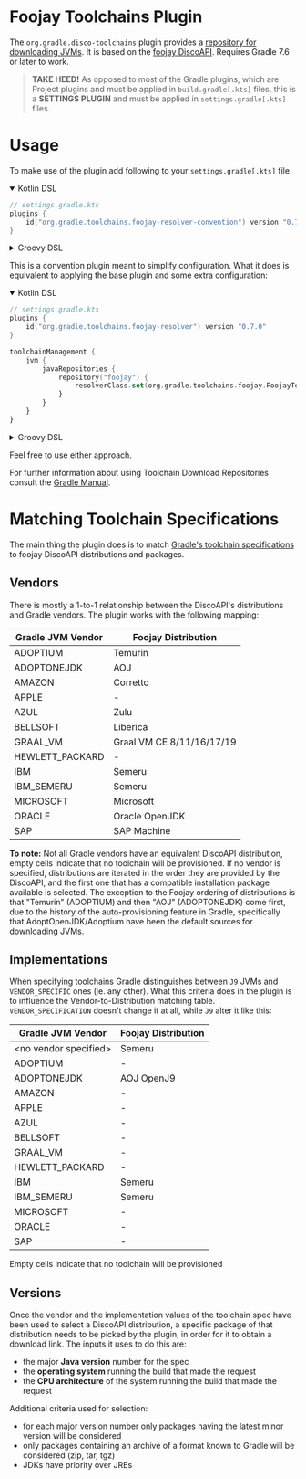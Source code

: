 # Foojay Toolchains Plugin

The `org.gradle.disco-toolchains` plugin provides a [repository for downloading JVMs](https://docs.gradle.org/current/userguide/toolchains.html#sub:download_repositories).
It is based on the [foojay DiscoAPI](https://github.com/foojayio/discoapi).
Requires Gradle 7.6 or later to work.

> **TAKE HEED!** As opposed to most of the Gradle plugins, which are Project plugins 
> and must be applied in `build.gradle[.kts]` files, this is a **SETTINGS PLUGIN** and 
> must be applied in `settings.gradle[.kts]` files.

# Usage

To make use of the plugin add following to your `settings.gradle[.kts]` file.

<details open>

<summary>Kotlin DSL</summary>

```kotlin
// settings.gradle.kts
plugins {
    id("org.gradle.toolchains.foojay-resolver-convention") version "0.7.0"
}
```

</details>

<details>

<summary>Groovy DSL</summary>

```groovy
// settings.gradle
plugins {
    id("org.gradle.toolchains.foojay-resolver-convention") version "0.7.0"
}
```

</details>

This is a convention plugin meant to simplify configuration.
What it does is equivalent to applying the base plugin and some extra configuration:

<details open>

<summary>Kotlin DSL</summary>

```kotlin
// settings.gradle.kts
plugins {
    id("org.gradle.toolchains.foojay-resolver") version "0.7.0"
}

toolchainManagement {
    jvm {
        javaRepositories {
            repository("foojay") {
                resolverClass.set(org.gradle.toolchains.foojay.FoojayToolchainResolver::class.java)
            }
        }
    }
}
```

</details>

<details>

<summary>Groovy DSL</summary>

```groovy
// settings.gradle
plugins {
    id("org.gradle.toolchains.foojay-resolver") version "0.7.0"
}

toolchainManagement {
    jvm {
        javaRepositories {
            repository("foojay") {
                resolverClass = org.gradle.toolchains.foojay.FoojayToolchainResolver
            }
        }
    }
}
```

</details>

Feel free to use either approach.

For further information about using Toolchain Download Repositories consult the [Gradle Manual](https://docs.gradle.org/current/userguide/toolchains.html#sub:download_repositories).

# Matching Toolchain Specifications

The main thing the plugin does is to match [Gradle's toolchain specifications](https://docs.gradle.org/current/javadoc/org/gradle/jvm/toolchain/JavaToolchainSpec.html) to foojay DiscoAPI distributions and packages. 

## Vendors

There is mostly a 1-to-1 relationship between the DiscoAPI's distributions and Gradle vendors.
The plugin works with the following mapping:

| Gradle JVM Vendor       | Foojay Distribution       |
|-------------------------|---------------------------|
| ADOPTIUM                | Temurin                   |
| ADOPTONEJDK             | AOJ                       |
| AMAZON                  | Corretto                  |
| APPLE                   | -                         |
| AZUL                    | Zulu                      |
| BELLSOFT                | Liberica                  |
| GRAAL_VM                | Graal VM CE 8/11/16/17/19 |
| HEWLETT_PACKARD         | -                         |
| IBM                     | Semeru                    |
| IBM_SEMERU              | Semeru                    |
| MICROSOFT               | Microsoft                 |
| ORACLE                  | Oracle OpenJDK            |
| SAP                     | SAP Machine               |

**To note:**
Not all Gradle vendors have an equivalent DiscoAPI distribution, empty cells indicate that no toolchain will be provisioned.
If no vendor is specified, distributions are iterated in the order they are provided by the DiscoAPI, and the first one that has a compatible installation package available is selected.
The exception to the Foojay ordering of distributions is that "Temurin" (ADOPTIUM) and then "AOJ" (ADOPTONEJDK) come first, due to the history of the auto-provisioning feature in Gradle, specifically that AdoptOpenJDK/Adoptium have been the default sources for downloading JVMs.

## Implementations

When specifying toolchains Gradle distinguishes between `J9` JVMs and `VENDOR_SPECIFIC` ones (ie. any other).
What this criteria does in the plugin is to influence the Vendor-to-Distribution matching table.
`VENDOR_SPECIFICATION` doesn't change it at all, while `J9` alter it like this:

| Gradle JVM Vendor       | Foojay Distribution |
|-------------------------|---------------------|
| \<no vendor specified\> | Semeru              |
| ADOPTIUM                | -                   |
| ADOPTONEJDK             | AOJ OpenJ9          |
| AMAZON                  | -                   |
| APPLE                   | -                   |
| AZUL                    | -                   |
| BELLSOFT                | -                   |
| GRAAL_VM                | -                   |
| HEWLETT_PACKARD         | -                   |
| IBM                     | Semeru              |
| IBM_SEMERU              | Semeru              |
| MICROSOFT               | -                   |
| ORACLE                  | -                   |
| SAP                     | -                   |

Empty cells indicate that no toolchain will be provisioned

## Versions

Once the vendor and the implementation values of the toolchain spec have been used to select a DiscoAPI distribution, a specific package of that distribution needs to be picked by the plugin, in order for it to obtain a download link. 
The inputs it uses to do this are:
* the major **Java version** number for the spec
* the **operating system** running the build that made the request
* the **CPU architecture** of the system running the build that made the request

Additional criteria used for selection:
* for each major version number only packages having the latest minor version will be considered 
* only packages containing an archive of a format known to Gradle will be considered (zip, tar, tgz)
* JDKs have priority over JREs
